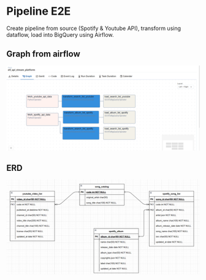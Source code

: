 <H1> Pipeline E2E </H2>
Create pipeline from source (Spotify & Youtube API), transform using dataflow, load into BigQuery using Airflow.

<h2> Graph from airflow </h2>

![alt text](image.png)

<h2> ERD </h2>

![alt text](image-1.png)